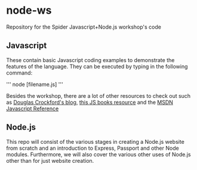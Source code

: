 # node-ws
Repository for the Spider Javascript+Node.js workshop's code

## Javascript

These contain basic Javascript coding examples to demonstrate the features of the language.
They can be executed by typing in the following command:

'''
	node [filename.js]
'''

Besides the workshop, there are a lot of other resources to check out such as [Douglas Crockford's blog](http://javascript.crockford.com/), [this JS books resource](http://jsbooks.revolunet.com/) and the [MSDN Javascript Reference](https://msdn.microsoft.com/en-us/vstudio/jj673959.aspx)

## Node.js

This repo will consist of the various stages in creating a Node.js website from scratch and an introduction to Express, Passport and other Node modules. Furthermore, we will also cover the various other uses of Node.js other than for just website creation.
